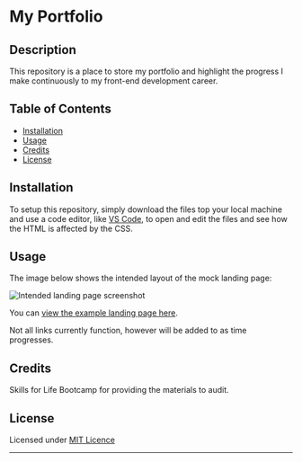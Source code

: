 # My Portfolio

## Description 

This repository is a place to store my portfolio and highlight the progress I make continuously to my front-end development career.


## Table of Contents

* [Installation](#installation)
* [Usage](#usage)
* [Credits](#credits)
* [License](#license)


## Installation

To setup this repository, simply download the files top your local machine and use a code editor, like [VS Code](https://github.com/microsoft/vscode), to open and edit the files and see how the HTML is affected by the CSS.


## Usage 

The image below shows the intended layout of the mock landing page:

![Intended landing page screenshot](https://github.com/ibanezlewis/accessibility-challenge/blob/main/assets/images/intended-landing-page-screenshot.png)

You can [view the example landing page here](https://ibanezlewis.github.io/accessibility-challenge/).

Not all links currently function, however will be added to as time progresses.

## Credits

Skills for Life Bootcamp for providing the materials to audit.


## License

Licensed under [MIT Licence](https://choosealicense.com/licenses/mit/)

---